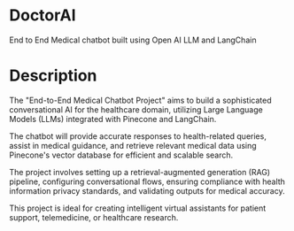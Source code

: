 # DoctorAI
End to End Medical chatbot built using Open AI LLM and LangChain

# Description
The "End-to-End Medical Chatbot Project" aims to build a sophisticated conversational AI for the healthcare domain, utilizing Large Language Models (LLMs) integrated with Pinecone and LangChain. 

The chatbot will provide accurate responses to health-related queries, assist in medical guidance, and retrieve relevant medical data using Pinecone's vector database for efficient and scalable search. 

The project involves setting up a retrieval-augmented generation (RAG) pipeline, configuring conversational flows, ensuring compliance with health information privacy standards, and validating outputs for medical accuracy. 

This project is ideal for creating intelligent virtual assistants for patient support, telemedicine, or healthcare research.